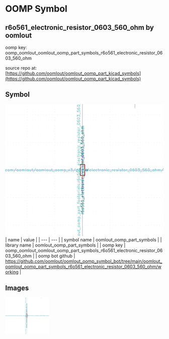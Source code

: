 # OOMP Symbol  
## r6o561_electronic_resistor_0603_560_ohm  by oomlout  
  
oomp key: oomp_oomlout_oomlout_oomp_part_symbols_r6o561_electronic_resistor_0603_560_ohm  
  
source repo at: [https://github.com/oomlout/oomlout_oomp_part_kicad_symbols](https://github.com/oomlout/oomlout_oomp_part_kicad_symbols)  
## Symbol  
  
[![working.png](working_600.png)](working.png)  
| name | value | 
| --- | --- | 
| symbol name | oomlout_oomp_part_symbols | 
| library name | oomlout_oomp_part_symbols | 
| oomp key | oomp_oomlout_oomlout_oomp_part_symbols_r6o561_electronic_resistor_0603_560_ohm | 
| oomp bot github | https://github.com/oomlout/oomlout_oomp_symbol_bot/tree/main/oomlout_oomlout_oomp_part_symbols_r6o561_electronic_resistor_0603_560_ohm/working | 
## Images  
  
[![working.png](working_140.png)](working.png)  
